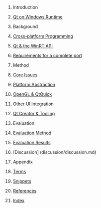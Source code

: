 1. Introduction
  1. [Qt on Windows Runtime](intro/intro.md)

1. Background
  1. [Cross-platform Programming](background/xplatform.md)
  1. [Qt & the WinRT API](background/qt-and-winrt.md)
  1. [Requirements for a complete port](background/requirements.md)

1. Method
  1. [Core Issues](method/core.md)  
  1. [Platform Abstraction](method/qpa.md)
  1. [OpenGL & QtQuick](method/opengl.md)
  1. [Other UI Integration](method/ui.md)
  1. [Qt Creator & Tooling](method/tooling.md)

1. Evaluation
  1. [Evaluation Method](evaluation/method.md)
  1. [Evaluation Results](evaluation/results.md)

1. [Discussion] (discussion/discussion.md)

1. Appendix
  1. [Terms](appendix/terms.md)  
  1. [Snippets](appendix/snippets.md)
  1. [References](appendix/references.md)
  1. [Index](appendix/index.md)
